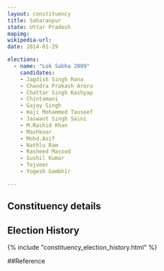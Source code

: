 ```yaml
---
layout: constituency
title: Saharanpur
state: Uttar Pradesh
mapimg: 
wikipedia-url: 
date: 2014-01-29

elections: 
  - name: "Lok Sabha 2009"
    candidates: 
    - Jagdish Singh Rana 
    - Chandra Prakash Arora 
    - Chattar Singh Kashyap 
    - Chintamani 
    - Gajay Singh 
    - Haji Mohammed Tauseef 
    - Jaswant Singh Saini 
    - M.Rashid Khan 
    - Mashkoor 
    - Mohd.Asif 
    - Nathlu Ram 
    - Rasheed Masood 
    - Sushil Kumar 
    - Tejveer 
    - Yogesh Gambhir 

---
```

## Constituency details


## Election History
{% include "constituency_election_history.html" %}

##Reference
